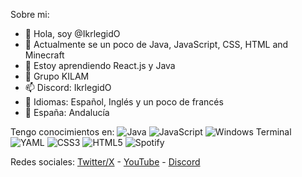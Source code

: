 Sobre mi:
- 👋 Hola, soy @IkrlegidO
- 👀 Actualmente se un poco de Java, JavaScript, CSS, HTML and Minecraft
- 🌱 Estoy aprendiendo React.js y Java
- 💞️ Grupo KILAM
- 📫 Discord: IkrlegidO
- 🚩 Idiomas: Español, Inglés y un poco de francés
- 🚩 España: Andalucía

Tengo conocimientos en:
![Java](https://img.shields.io/badge/java-%23ED8B00.svg?style=for-the-badge&logo=openjdk&logoColor=white) ![JavaScript](https://img.shields.io/badge/javascript-%23323330.svg?style=for-the-badge&logo=javascript&logoColor=%23F7DF1E) ![Windows Terminal](https://img.shields.io/badge/Windows%20Terminal-%234D4D4D.svg?style=for-the-badge&logo=windows-terminal&logoColor=white) ![YAML](https://img.shields.io/badge/yaml-%23ffffff.svg?style=for-the-badge&logo=yaml&logoColor=151515) ![CSS3](https://img.shields.io/badge/css3-%231572B6.svg?style=for-the-badge&logo=css3&logoColor=white) ![HTML5](https://img.shields.io/badge/html5-%23E34F26.svg?style=for-the-badge&logo=html5&logoColor=white) ![Spotify](https://img.shields.io/badge/Spotify-1ED760?style=for-the-badge&logo=spotify&logoColor=white)
 
Redes sociales: [Twitter/X](https://x.com/@IkrlegidOYT) - [YouTube](https://youtube.com/@ProfesorIker) - [Discord](https://discord.gg/GaJuwpeRSQ) 
